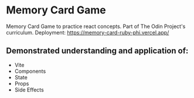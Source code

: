 # Memory Card Game

Memory Card Game to practice react concepts. Part of The Odin Project's curriculum. 
Deployment: https://memory-card-ruby-phi.vercel.app/ 

## Demonstrated understanding and application of:

- Vite
- Components
- State
- Props
- Side Effects